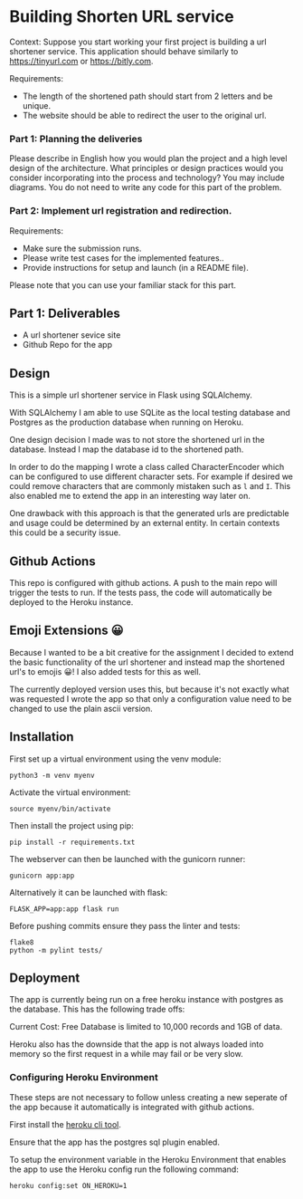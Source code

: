 # Building Shorten URL service

Context:
Suppose you start working your first project is building a url shortener service. This application should behave similarly to https://tinyurl.com or https://bitly.com.

Requirements:

- The length of the shortened path should start from 2 letters and be unique.
- The website should be able to redirect the user to the original url.

### Part 1: Planning the deliveries

Please describe in English how you would plan the project and a high level design of the architecture. What principles or design practices would you consider incorporating into the process and technology? You may include diagrams. You do not need to write any code for this part of the problem.

### Part 2: Implement url registration and redirection.

Requirements:

- Make sure the submission runs.
- Please write test cases for the implemented features..
- Provide instructions for setup and launch (in a README file).

Please note that you can use your familiar stack for this part.

## Part 1: Deliverables

- A url shortener sevice site
- Github Repo for the app

## Design

This is a simple url shortener service in Flask using SQLAlchemy.

With SQLAlchemy I am able to use SQLite as the local testing database
and Postgres as the production database when running on Heroku.

One design decision I made was to not store the shortened url in
the database. Instead I map the database id to the shortened path.

In order to do the mapping I wrote a class called CharacterEncoder
which can be configured to use different character sets. For example
if desired we could remove characters that are commonly mistaken such
as `l` and `I`. This also enabled me to extend the app in an interesting
way later on.

One drawback with this approach is that the generated urls are predictable
and usage could be determined by an external entity. In certain contexts
this could be a security issue.

## Github Actions

This repo is configured with github actions. A push to the main repo
will trigger the tests to run. If the tests pass, the code will automatically
be deployed to the Heroku instance.

## Emoji Extensions 😀

Because I wanted to be a bit creative for the assignment I decided to
extend the basic functionality of the url shortener and instead map
the shortened url's to emojis 😀! I also added tests for this as well.

The currently deployed version uses this, but because it's not
exactly what was requested I wrote the app so that only a configuration
value need to be changed to use the plain ascii version.

## Installation

First set up a virtual environment using the venv module:

```
python3 -m venv myenv
```

Activate the virtual environment:

```
source myenv/bin/activate
```

Then install the project using pip:

```
pip install -r requirements.txt
```

The webserver can then be launched with
the gunicorn runner:

```
gunicorn app:app
```

Alternatively it can be launched with flask:

```
FLASK_APP=app:app flask run
```

Before pushing commits ensure they pass the linter and tests:

```
flake8
python -m pylint tests/
```

## Deployment

The app is currently being run on a free heroku instance with postgres as the database.
This has the following trade offs:

Current Cost: Free
Database is limited to 10,000 records and 1GB of data.

Heroku also has the downside that the app is not always loaded into memory so the
first request in a while may fail or be very slow.

### Configuring Heroku Environment

These steps are not necessary to follow unless creating a new seperate
of the app because it automatically is integrated with github actions.

First install the [heroku cli tool](https://devcenter.heroku.com/articles/heroku-cli).

Ensure that the app has the postgres sql plugin enabled.

To setup the environment variable in the Heroku Environment
that enables the app to use the Heroku config run the following command:

```
heroku config:set ON_HEROKU=1
```
